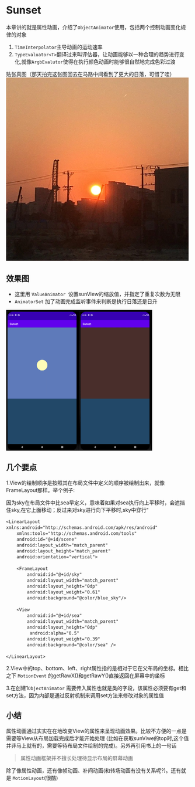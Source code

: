 Sunset
======
本章讲的就是属性动画，介绍了`ObjectAnimator`使用，包括两个控制动画变化规律的对象

1. `TimeInterpolator`主导动画的运动速率
2. `TypeEvaluator<T>`翻译过来叫评估器，让动画能够以一种合理的趋势进行变化,就像`ArgbEvalutor`使得在执行颜色动画时能够很自然地完成色彩过渡

贴张真图（那天拍完这张图回去在马路中间看到了更大的日落，可惜了哇）
![日落](screenshots/sunset_xiamen.jpg "在厦门随手拍的日落")
 
效果图
------
* 这里用 `ValueAnimator `设置sunView的缩放值，并指定了重复次数为无限
* `AnimatorSet` 加了动画完成监听事件来判断是执行日落还是日升

<img src="screenshots/sunset_2022-01-09.gif" width = "200" alt="sunset" align=left />
<img src="screenshots/sunrise_2022-01-09.gif" width = "200" alt="sunset" align=center />   

几个要点  
--------
1.View的绘制顺序是按照其在布局文件中定义的顺序被绘制出来，就像FrameLayout那样。举个例子:

因为sky在布局文件中比sea早定义，意味着如果对sea执行向上平移时，会遮挡住sky,在它上面移动；反过来对sky进行向下平移时,sky中穿行"

    <LinearLayout xmlns:android="http://schemas.android.com/apk/res/android"
        xmlns:tools="http://schemas.android.com/tools"
        android:id="@+id/scene"
        android:layout_width="match_parent"
        android:layout_height="match_parent"
        android:orientation="vertical">
    
        <FrameLayout
            android:id="@+id/sky"
            android:layout_width="match_parent"
            android:layout_height="0dp"
            android:layout_weight="0.61"
            android:background="@color/blue_sky"/>
      
        <View
            android:id="@+id/sea"
            android:layout_width="match_parent"
            android:layout_height="0dp"
             android:alpha="0.5"
            android:layout_weight="0.39"
            android:background="@color/sea" />
    
    </LinearLayout>

2.View中的top、bottom、left、right属性指的是相对于它在父布局的坐标。相比之下 `MotionEvent` 的getRawX()和getRawY()直接返回在屏幕中的坐标

3.在创建1`ObjectAnimator` 需要传入属性也就是类的字段，该属性必须要有get和set方法，因为内部是通过反射机制来调用set方法来修改对象的属性值

小结
---
属性动画通过实实在在地改变View的属性来呈现动画效果。比较不方便的一点是需要等View从布局加载完成后才能开始处理
(比如在获取sunViwe的top时,这个值并非马上就有的，需要等待布局文件绘制的完成)。另外再引用书上的一句话

>属性动画框架并不擅长处理待显示布局的屏幕动画

除了像属性动画，还有像帧动画、补间动画(和转场动画有没有关系呢?)。还有就是 `MotionLayout`(很酷)








